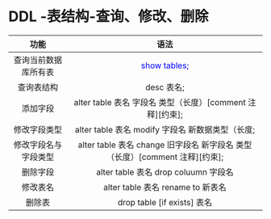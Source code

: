 # DDL -表结构-查询、修改、删除
|   功能    |     语法    | 
|   :---:   |    :----:   | 
| 查询当前数据库所有表|<font color=blue>show tables<font>;|
| 查询表结构   |desc 表名;|
| 添加字段  |alter table 表名 字段名 类型（长度）[comment 注释][约束];|
| 修改字段类型|alter table 表名 modify 字段名 新数据类型（长度;|
|修改字段名与字段类型|alter table 表名 change 旧字段名 新字段名 类型（长度）[comment 注释][约束];|
|删除字段|alter table 表名 drop coluumn 字段名|
|修改表名|alter table 表名 rename to 新表名|
|删除表|drop table [if exists] 表名|
